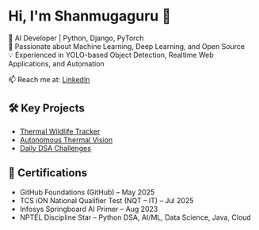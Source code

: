 # Hi, I'm Shanmugaguru 👋

🚀 AI Developer | Python, Django, PyTorch  
🌱 Passionate about Machine Learning, Deep Learning, and Open Source  
💡 Experienced in YOLO-based Object Detection, Realtime Web Applications, and Automation

📫 Reach me at: [LinkedIn](https://linkedin.com/in/shanmugagurug)

## 🛠️ Key Projects
- [Thermal Wildlife Tracker](https://github.com/Gururazer/Thermal-Wildlife-Tracker)
- [Autonomous Thermal Vision](https://github.com/Gururazer/Autonomous-Thermal-Vision)
- [Daily DSA Challenges](https://github.com/Gururazer/Daily_dsa)

## 📜 Certifications
- GitHub Foundations (GitHub) – May 2025  
- TCS iON National Qualifier Test (NQT – IT) – Jul 2025  
- Infosys Springboard AI Primer – Aug 2023  
- NPTEL Discipline Star – Python DSA, AI/ML, Data Science, Java, Cloud
